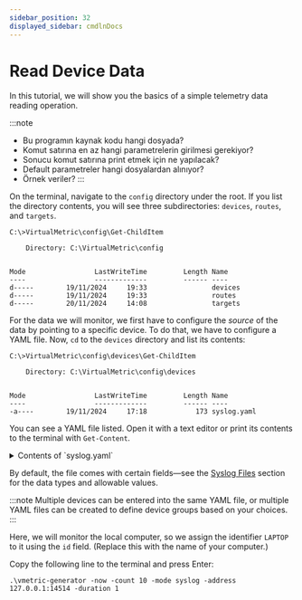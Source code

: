 ```yaml
---
sidebar_position: 32
displayed_sidebar: cmdlnDocs
---
```


# Read Device Data

In this tutorial, we will show you the basics of a simple telemetry data reading operation.

:::note
* Bu programın kaynak kodu hangi dosyada?
* Komut satırına en az hangi parametrelerin girilmesi gerekiyor?
* Sonucu komut satırına print etmek için ne yapılacak?
* Default parametreler hangi dosyalardan alınıyor?
* Örnek veriler?
:::

On the terminal, navigate to the `config` directory under the root. If you list the directory contents, you will see three subdirectories: `devices`, `routes`, and `targets`.

```CLI
C:\>VirtualMetric\config\Get-ChildItem

    Directory: C:\VirtualMetric\config


Mode                 LastWriteTime         Length Name
----                 -------------         ------ ----
d-----        19/11/2024     19:33                devices
d-----        19/11/2024     19:33                routes
d-----        20/11/2024     14:08                targets
```

For the data we will monitor, we first have to configure the _source_ of the data by pointing to a specific device. To do that, we have to configure a YAML file. Now, `cd` to the `devices` directory and list its contents:

```CLI
C:\>VirtualMetric\config\devices\Get-ChildItem

    Directory: C:\VirtualMetric\config\devices


Mode                 LastWriteTime         Length Name
----                 -------------         ------ ----
-a----        19/11/2024     17:18            173 syslog.yaml
```

You can see a YAML file listed. Open it with a text editor or print its contents to the terminal with `Get-Content`.

<details>
<summary>Contents of `syslog.yaml`</summary>
```Text
devices:
  - id: 324235346
    name: 127.0.0.1
    description: syslog
    type: syslog
    status: true
    properties:
      address: "0.0.0.0"
      port: 14514
```
</details>

By default, the file comes with certain fields&mdash;see the [Syslog Files](../../usr/ref/syslog.md) section for the data types and allowable values.

:::note
Multiple devices can be entered into the same YAML file, or multiple YAML files can be created to define device groups based on your choices.
:::

Here, we will monitor the local computer, so we assign the identifier `LAPTOP` to it using the `id` field. (Replace this with the name of your computer.)

Copy the following line to the terminal and press <kb-short>Enter</kb-short>:

```cli
.\vmetric-generator -now -count 10 -mode syslog -address 127.0.0.1:14514 -duration 1
```
